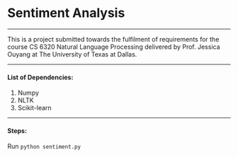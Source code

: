 # Sentiment Analysis

------------------------------------------------------------------

This is a project submitted towards the fulfilment of requirements 
for the course CS 6320 Natural Language Processing delivered by 
Prof. Jessica Ouyang at The University of Texas at Dallas.

------------------------------------------------------------------

#### List of Dependencies:

1. Numpy
2. NLTK
3. Scikit-learn

------------------------------------------------------------------

#### Steps:

Run `python sentiment.py`
